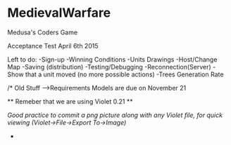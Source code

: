 MedievalWarfare
===============

Medusa's Coders Game

Acceptance Test April 6th 2015

Left to do:
-Sign-up
-Winning Conditions
-Units Drawings
-Host/Change Map
-Saving (distribution)
-Testing/Debugging
-Reconnection(Server)
-Show that a unit moved (no more possible actions)
-Trees Generation Rate




/* Old Stuff
-->Requirements Models are due on November 21

** Remeber that we are using Violet 0.21 **

*Good practice to commit a png picture along with any Violet file, for quick viewing (Violet->File->Export To->Image)*

-
